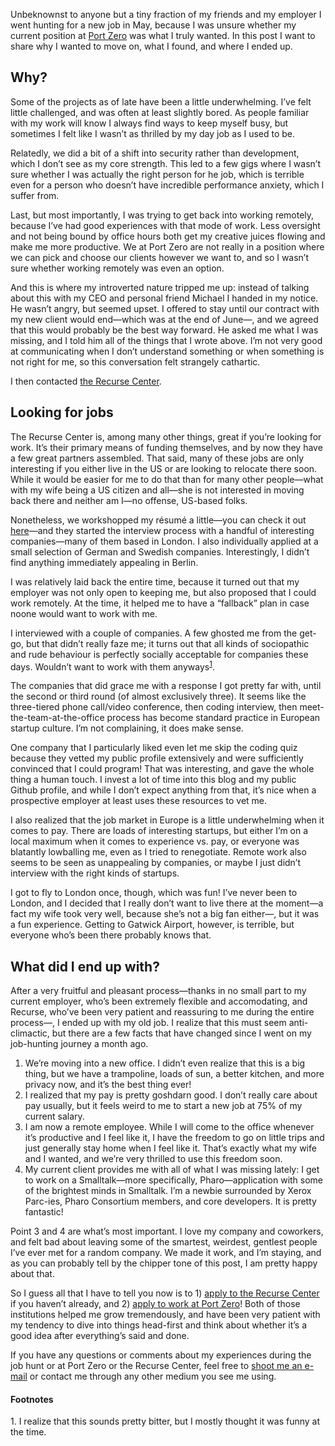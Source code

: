 Unbeknownst to anyone but a tiny fraction of my friends and my employer I went
hunting for a new job in May, because I was unsure whether my current position
at [Port Zero](https://port-zero.com/) was what I truly wanted. In this post I
want to share why I wanted to move on, what I found, and where I ended up.


## Why?

Some of the projects as of late have been a little underwhelming. I’ve felt
little challenged, and was often at least slightly bored. As people familiar
with my work will know I always find ways to keep myself busy, but sometimes I
felt like I wasn’t as thrilled by my day job as I used to be.

Relatedly, we did a bit of a shift into security rather than development, which
I don’t see as my core strength. This led to a few gigs where I wasn’t sure
whether I was actually the right person for he job, which is terrible even for a
person who doesn’t have incredible performance anxiety, which I suffer from.

Last, but most importantly, I was trying to get back into working remotely,
because I’ve had good experiences with that mode of work. Less oversight and not
being bound by office hours both get my creative juices flowing and make me more
productive. We at Port Zero are not really in a position where we can pick and
choose our clients however we want to, and so I wasn’t sure whether working
remotely was even an option.

And this is where my introverted nature tripped me up: instead of talking about
this with my CEO and personal friend Michael I handed in my notice. He wasn’t
angry, but seemed upset. I offered to stay until our contract with my new client
would end—which was at the end of June—, and we agreed that this would probably
be the best way forward. He asked me what I was missing, and I told him all of
the things that I wrote above. I’m not very good at communicating when I don’t
understand something or when something is not right for me, so this conversation
felt strangely cathartic.

I then contacted [the Recurse Center](https://www.recurse.com/).

## Looking for jobs

The Recurse Center is, among many other things, great if you’re looking for
work. It’s their primary means of funding themselves, and by now they have a few
great partners assembled. That said, many of these jobs are only interesting if
you either live in the US or are looking to relocate there soon. While it would
be easier for me to do that than for many other people—what with my wife being a
US citizen and all—she is not interested in moving back there and neither am
I—no offense, US-based folks.

Nonetheless, we workshopped my résumé a little—you can check it out
[here](https://veitheller.de/static/resume.pdf)—and they started the interview
process with a handful of interesting companies—many of them based in London. I
also individually applied at a small selection of German and Swedish companies.
Interestingly, I didn’t find anything immediately appealing in Berlin.

I was relatively laid back the entire time, because it turned out that my
employer was not only open to keeping me, but also proposed that I could work
remotely. At the time, it helped me to have a “fallback” plan in case noone
would want to work with me.

I interviewed with a couple of companies. A few ghosted me from the get-go, but
that didn’t really faze me; it turns out that all kinds of sociopathic and rude
behaviour is perfectly socially acceptable for companies these days. Wouldn’t
want to work with them anyways<sup><a href="#1">1</a></sup>.

The companies that did grace me with a response I got pretty far with, until the
second or third round (of almost exclusively three). It seems like the
three-tiered phone call/video conference, then coding interview, then
meet-the-team-at-the-office process has become standard practice in European
startup culture. I’m not complaining, it does make sense.

One company that I particularly liked even let me skip the coding quiz because
they vetted my public profile extensively and were sufficiently convinced that I
could program! That was interesting, and gave the whole thing a human touch. I
invest a lot of time into this blog and my public Github profile, and while I
don’t expect anything from that, it’s nice when a prospective employer at least
uses these resources to vet me.

I also realized that the job market in Europe is a little underwhelming when it
comes to pay. There are loads of interesting startups, but either I’m on a local
maximum when it comes to experience vs. pay, or everyone was blatantly
lowballing me, even as I tried to renegotiate. Remote work also seems to be seen
as unappealing by companies, or maybe I just didn’t interview with the right
kinds of startups.

I got to fly to London once, though, which was fun! I’ve never been to London,
and I decided that I really don’t want to live there at the moment—a fact my
wife took very well, because she’s not a big fan either—, but it was a fun
experience. Getting to Gatwick Airport, however, is terrible, but everyone who’s
been there probably knows that.

## What did I end up with?

After a very fruitful and pleasant process—thanks in no small part to my current
employer, who’s been extremely flexible and accomodating, and Recurse, who’ve
been very patient and reassuring to me during the entire process—, I ended up
with my old job. I realize that this must seem anti-climactic, but there are a
few facts that have changed since I went on my job-hunting journey a month ago.

1. We’re moving into a new office. I didn’t even realize that this is a big thing, but we have a trampoline, loads of sun, a better kitchen, and more privacy now, and it’s the best thing ever!
2. I realized that my pay is pretty goshdarn good. I don’t really care about pay usually, but it feels weird to me to start a new job at 75% of my current salary.
3. I am now a remote employee.  While I will come to the office whenever it’s productive and I feel like it, I have the freedom to go on little trips and just generally stay home when I feel like it. That’s exactly what my wife and I wanted, and we’re very thrilled to use this freedom soon.
4. My current client provides me with all of what I was missing lately: I get to work on a Smalltalk—more specifically, Pharo—application with some of the brightest minds in Smalltalk. I’m a newbie surrounded by Xerox Parc-ies, Pharo Consortium members, and core developers. It is pretty fantastic!

Point 3 and 4 are what’s most important. I love my company and coworkers, and
felt bad about leaving some of the smartest, weirdest, gentlest people I’ve ever
met for a random company. We made it work, and I’m staying, and as you can
probably tell by the chipper tone of this post, I am pretty happy about that.

So I guess all that I have to tell you now is to 1) [apply to the Recurse
Center](https://www.recurse.com/scout/click?t=3f214b4d8605308d27685ebd4548905e)
if you haven’t already, and 2) [apply to work at Port
Zero](mailto:contact@port-zero.com?subject=I%20want%20%20to%20work%20with%20you)!
Both of those institutions helped me grow tremendously, and have been very
patient with my tendency to dive into things head-first and think about whether
it’s a good idea after everything’s said and done.

If you have any questions or comments about my experiences during the job hunt
or at Port Zero or the Recurse Center, feel free to [shoot me an
e-mail](mailto:veit@veitheller.de) or contact me through any other medium you
see me using.

#### Footnotes

<span id="1">1.</span> I realize that this sounds pretty bitter, but I mostly
thought it was funny at the time.
